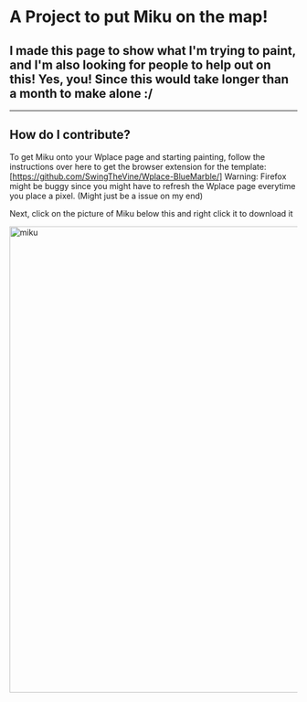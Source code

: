 # A Project to put Miku on the map!
## I made this page to show what I'm trying to paint, and I'm also looking for people to help out on this! Yes, you! Since this would take longer than a month to make alone :/
______________________________________________________________________________________________________________________________________________________________
How do I contribute?
------------------
To get Miku onto your Wplace page and starting painting, follow the instructions over here to get the browser extension for the template: [https://github.com/SwingTheVine/Wplace-BlueMarble/]
Warning: Firefox might be buggy since you might have to refresh the Wplace page everytime you place a pixel. (Might just be a issue on my end)

Next, click on the picture of Miku below this and right click it to download it


<img width="762" height="816" alt="miku" src="https://github.com/user-attachments/assets/47a74532-1ec2-4659-af35-b0fe4b29aba4" />
